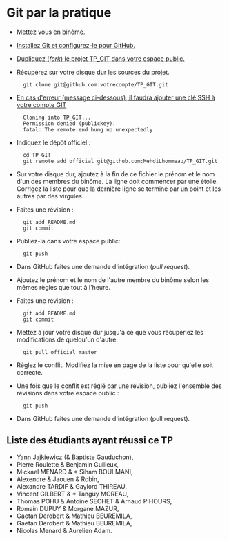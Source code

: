 Git par la pratique
===================

* Mettez vous en binôme.
* [Installez Git et configurez-le pour GitHub.](http://help.github.com/set-up-git-redirect/)
* [Dupliquez (*fork*) le projet TP_GIT dans votre espace public.](https://help.github.com/articles/fork-a-repo)
* Récupérez sur votre disque dur les sources du projet.

        git clone git@github.com:votrecompte/TP_GIT.git

* [En cas d'erreur (message ci-dessous), il faudra ajouter une clé SSH à votre compte GIT](https://help.github.com/articles/generating-ssh-keys) 
	
		Cloning into TP_GIT...
		Permission denied (publickey).
		fatal: The remote end hung up unexpectedly

* Indiquez le dépôt officiel :

        cd TP_GIT
        git remote add official git@github.com:MehdiLhommeau/TP_GIT.git 

* Sur votre disque dur, ajoutez à la fin de ce fichier le prénom et le nom d'un des membres du binôme. La ligne doit commencer par une étoile. Corrigez la liste pour que la dernière ligne se termine par un point et les autres par des virgules.
* Faites une révision :

        git add README.md
        git commit

* Publiez-la dans votre espace public:

        git push

* Dans GitHub faites une demande d'intégration (*pull request*). 
* Ajoutez le prénom et le nom de l'autre membre du binôme selon les mêmes règles que tout à l'heure.
* Faites une révision :

        git add README.md
        git commit

* Mettez à jour votre disque dur jusqu'à ce que vous récupériez les modifications de quelqu'un d'autre.

        git pull official master

* Réglez le conflit. Modifiez la mise en page de la liste pour qu'elle soit correcte.
* Une fois que le conflit est réglé par une révision, publiez l'ensemble des révisions dans votre espace public :

        git push

* Dans GitHub faites une demande d'intégration (pull request).

Liste des étudiants ayant réussi ce TP
--------------------------------------
* Yann Jajkiewicz (& Baptiste Gauduchon),
* Pierre Roulette & Benjamin Guilleux,
* Mickael MENARD & * Siham BOULMANI,
* Alexendre & Jaouen & Robin,
* Alexandre TARDIF & Gaylord THIREAU,
* Vincent GILBERT & * Tanguy MOREAU,
* Thomas POHU & Antoine SECHET & Arnaud PIHOURS,
* Romain DUPUY & Morgane MAZUR,
* Gaetan Derobert & Mathieu BEUREMILA,
* Gaetan Derobert & Mathieu BEUREMILA,
* Nicolas Menard & Aurelien Adam.

